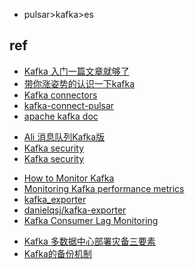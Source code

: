 

+ pulsar>kafka>es

## ref
+ [Kafka 入门一篇文章就够了](https://juejin.im/post/5ddf5659518825782d599641)
+ [带你涨姿势的认识一下kafka](https://mp.weixin.qq.com/s?__biz=MzU2NDg0OTgyMA==&mid=2247484570&idx=1&sn=1ad1c96bc7d47b88e976cbd045baf7d7&chksm=fc45f969cb32707f882c52d7434b2c0bf2ccbbc2cd854e1dc5c203deb8ae9c1831cf216e8bad&token=674527772&lang=zh_CN#rd)
+ [Kafka connectors](https://www.confluent.io/hub/) 
+ [kafka-connect-pulsar](https://www.confluent.io/hub/riferrei/kafka-connect-pulsar)
+ [apache kafka doc](https://kafka.apache.org/documentation/)
<!-- Kafka -->
+ [Ali 消息队列Kafka版](https://help.aliyun.com/document_detail/68151.html?spm=5176.167616.1288903.btn3.118d5a1cuvUlA7)
+ [Kafka security](https://docs.confluent.io/3.0.0/kafka/security.html)
+ [Kafka security](http://kafka.apache.org/documentation.html#security_overview)
<!-- monitor -->
+ [How to Monitor Kafka](https://blog.serverdensity.com/how-to-monitor-kafka/?spm=a2c4g.11186623.2.10.5c266b04cFWFdb)
+ [Monitoring Kafka performance metrics](https://www.datadoghq.com/blog/monitoring-kafka-performance-metrics/?spm=a2c4g.11186623.2.11.5c266b04cFWFdb)
+ [kafka_exporter](https://github.com/danielqsj/kafka_exporter)
+ [danielqsj/kafka-exporter](https://hub.docker.com/r/danielqsj/kafka-exporter)
+ [Kafka Consumer Lag Monitoring](https://sematext.com/blog/kafka-consumer-lag-offsets-monitoring/)
<!-- backup -->
+ [Kafka 多数据中心部署灾备三要素](https://www.infoq.cn/article/vE2SyMz7sRSATS*BRP1d)
+ [Kafka的备份机制](https://blog.csdn.net/qq_34796981/article/details/80820302)
